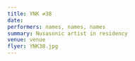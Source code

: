 ```yaml
---
title: YNK ≠38
date:
performers: names, names, names
summary: Nusasonic artist in residency
venue: venue
flyer: YNK38.jpg
---
```

